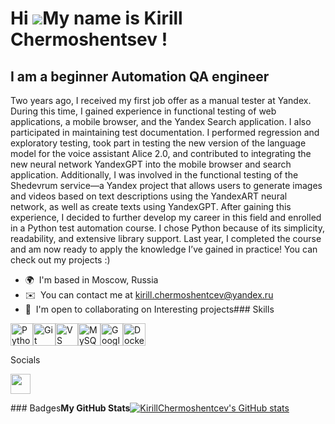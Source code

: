 Hi ![](https://user-images.githubusercontent.com/18350557/176309783-0785949b-9127-417c-8b55-ab5a4333674e.gif)My name is Kirill Chermoshentsev !
===============================================================================================================================================

I am a beginner Automation QA engineer
--------------------------------------

Two years ago, I received my first job offer as a manual tester at Yandex. During this time, I gained experience in functional testing of web applications, a mobile browser, and the Yandex Search application. I also participated in maintaining test documentation. I performed regression and exploratory testing, took part in testing the new version of the language model for the voice assistant Alice 2.0, and contributed to integrating the new neural network YandexGPT into the mobile browser and search application. Additionally, I was involved in the functional testing of the Shedevrum service—a Yandex project that allows users to generate images and videos based on text descriptions using the YandexART neural network, as well as create texts using YandexGPT. After gaining this experience, I decided to further develop my career in this field and enrolled in a Python test automation course. I chose Python because of its simplicity, readability, and extensive library support. Last year, I completed the course and am now ready to apply the knowledge I’ve gained in practice! You can check out my projects :)

*   🌍  I'm based in Moscow, Russia
*   ✉️  You can contact me at [kirill.chermoshentcev@yandex.ru](mailto:kirill.chermoshentcev@yandex.ru)
*   🤝  I'm open to collaborating on Interesting projects### Skills 
<p align="left">
<a href="https://www.python.org/" target="_blank" rel="noreferrer"><img src="https://raw.githubusercontent.com/danielcranney/readme-generator/main/public/icons/skills/python-colored.svg" width="36" height="36" alt="Python" /></a><a href="https://git-scm.com/" target="_blank" rel="noreferrer"><img src="https://raw.githubusercontent.com/danielcranney/readme-generator/main/public/icons/skills/git-colored.svg" width="36" height="36" alt="Git" /></a><a href="https://code.visualstudio.com/" target="_blank" rel="noreferrer"><img src="https://raw.githubusercontent.com/danielcranney/readme-generator/main/public/icons/skills/visualstudiocode.svg" width="36" height="36" alt="VS Code" /></a><a href="https://www.mysql.com/" target="_blank" rel="noreferrer"><img src="https://raw.githubusercontent.com/danielcranney/readme-generator/main/public/icons/skills/mysql-colored.svg" width="36" height="36" alt="MySQL" /></a><a href="https://cloud.google.com/" target="_blank" rel="noreferrer"><img src="https://raw.githubusercontent.com/danielcranney/readme-generator/main/public/icons/skills/googlecloud-colored.svg" width="36" height="36" alt="Google Cloud" /></a><a href="https://www.docker.com/" target="_blank" rel="noreferrer"><img src="https://raw.githubusercontent.com/danielcranney/readme-generator/main/public/icons/skills/docker-colored.svg" width="36" height="36" alt="Docker" /></a>
                    </p>
                    
 Socials
                  
                  
   <p align="left">
                      <a href="https://www.github.com/KirillChermoshentcev" target="_blank" rel="noreferrer">
                    <picture>
                    <source media="(prefers-color-scheme: dark)" srcset="https://raw.githubusercontent.com/danielcranney/readme-generator/main/public/icons/socials/github-dark.svg" />
                    <source media="(prefers-color-scheme: light)" srcset="https://raw.githubusercontent.com/danielcranney/readme-generator/main/public/icons/socials/github.svg" />
                    <img src="https://raw.githubusercontent.com/danielcranney/readme-generator/main/public/icons/socials/github.svg" width="32" height="32" />
                    </picture>
                    </a></p>### Badges<b>My GitHub Stats</b><a
                      href="http://www.github.com/KirillChermoshentcev"><img src="https://github-readme-stats.vercel.app/api?username=KirillChermoshentcev&show_icons=true&hide=&count_private=true&title_color=6366f1&text_color=ffffff&icon_color=facc15&bg_color=1c1917&hide_border=true&show_icons=true" alt="KirillChermoshentcev's GitHub stats" /></a>
